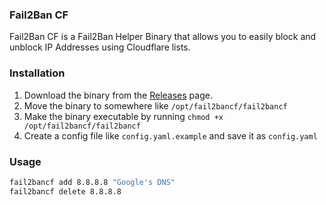### Fail2Ban CF 
Fail2Ban CF is a Fail2Ban Helper Binary that allows you to easily block and unblock IP Addresses using Cloudflare lists.  

### Installation
1. Download the binary from the [Releases](https://github.com/MrOplus/Fail2Ban-CF/releases) page.
2. Move the binary to somewhere like `/opt/fail2bancf/fail2bancf`
3. Make the binary executable by running `chmod +x /opt/fail2bancf/fail2bancf`
4. Create a config file like `config.yaml.example` and save it as `config.yaml`

### Usage 
```bash
fail2bancf add 8.8.8.8 "Google's DNS"
fail2bancf delete 8.8.8.8
```